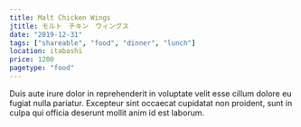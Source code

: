 ```yaml
---
title: Malt Chicken Wings
jtitle: モルト　チキン　ウィングス
date: "2019-12-31"
tags: ["shareable", "food", "dinner", "lunch"]
location: itabashi
price: 1200
pagetype: "food"
---
```


Duis aute irure dolor in reprehenderit in voluptate velit esse cillum dolore eu fugiat nulla pariatur. Excepteur sint occaecat cupidatat non proident, sunt in culpa qui officia deserunt mollit anim id est laborum.